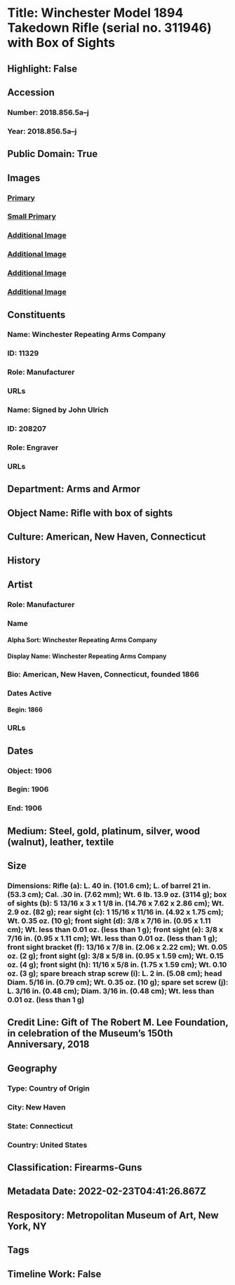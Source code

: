 # Title: Winchester Model 1894 Takedown Rifle (serial no. 311946) with Box of Sights
## Highlight: False
## Accession
### Number: 2018.856.5a–j
### Year: 2018.856.5a–j
## Public Domain: True
## Images
### [Primary](https://images.metmuseum.org/CRDImages/aa/original/DP-17853-001.jpg)
### [Small Primary](https://images.metmuseum.org/CRDImages/aa/web-large/DP-17853-001.jpg)
### [Additional Image](https://images.metmuseum.org/CRDImages/aa/original/DP-17853-002.jpg)
### [Additional Image](https://images.metmuseum.org/CRDImages/aa/original/DP-17853-003.jpg)
### [Additional Image](https://images.metmuseum.org/CRDImages/aa/original/DP-17853-004.jpg)
### [Additional Image](https://images.metmuseum.org/CRDImages/aa/original/LC-2018_856_5a-022.jpg)
## Constituents
### Name: Winchester Repeating Arms Company
### ID: 11329
### Role: Manufacturer
### URLs
### Name: Signed by John Ulrich
### ID: 208207
### Role: Engraver
### URLs
## Department: Arms and Armor
## Object Name: Rifle with box of sights
## Culture: American, New Haven, Connecticut
## History
## Artist
### Role: Manufacturer
### Name
#### Alpha Sort: Winchester Repeating Arms Company
#### Display Name: Winchester Repeating Arms Company
### Bio: American, New Haven, Connecticut, founded 1866
### Dates Active
#### Begin: 1866
### URLs
## Dates
### Object: 1906
### Begin: 1906
### End: 1906
## Medium: Steel, gold, platinum, silver, wood (walnut), leather, textile
## Size
### Dimensions: Rifle (a): L. 40 in. (101.6 cm); L. of barrel 21 in. (53.3 cm); Cal. .30 in. (7.62 mm); Wt. 6 lb. 13.9 oz. (3114 g); box of sights (b): 5 13/16 x 3 x 1 1/8 in. (14.76 x 7.62 x 2.86 cm); Wt. 2.9 oz. (82 g); rear sight (c): 1 15/16 x 11/16 in. (4.92 x 1.75 cm); Wt. 0.35 oz. (10 g); front sight (d): 3/8 x 7/16 in. (0.95 x 1.11 cm); Wt. less than 0.01 oz. (less than 1 g); front sight (e): 3/8 x 7/16 in. (0.95 x 1.11 cm); Wt. less than 0.01 oz. (less than 1 g); front sight bracket (f): 13/16 x 7/8 in. (2.06 x 2.22 cm); Wt. 0.05 oz. (2 g); front sight (g): 3/8 x 5/8 in. (0.95 x 1.59 cm); Wt. 0.15 oz. (4 g); front sight (h): 11/16 x 5/8 in. (1.75 x 1.59 cm); Wt. 0.10 oz. (3 g); spare breach strap screw (i): L. 2 in. (5.08 cm); head Diam. 5/16 in. (0.79 cm); Wt. 0.35 oz. (10 g); spare set screw (j): L. 3/16 in. (0.48 cm); Diam. 3/16 in. (0.48 cm); Wt. less than 0.01 oz. (less than 1 g)
## Credit Line: Gift of The Robert M. Lee Foundation, in celebration of the Museum’s 150th Anniversary, 2018
## Geography
### Type: Country of Origin
### City: New Haven
### State: Connecticut
### Country: United States
## Classification: Firearms-Guns
## Metadata Date: 2022-02-23T04:41:26.867Z
## Respository: Metropolitan Museum of Art, New York, NY
## Tags
## Timeline Work: False